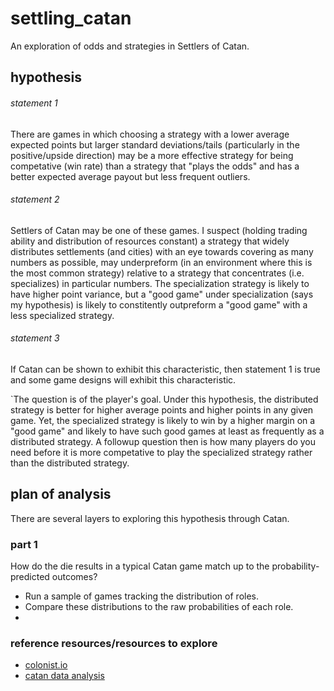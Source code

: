 # settling_catan
An exploration of odds and strategies in Settlers of Catan.

## hypothesis
###### statement 1
There are games in which choosing a strategy with a lower average expected points but larger standard deviations/tails (particularly in the positive/upside direction) may be a more effective strategy for being competative (win rate) than a strategy that "plays the odds" and has a better expected average payout but less frequent outliers.

###### statement 2
Settlers of Catan may be one of these games. I suspect (holding trading ability and distribution of resources constant) a strategy that widely distributes settlements (and cities) with an eye towards covering as many numbers as possible, may underpreform (in an environment where this is the most common strategy) relative to a strategy that concentrates (i.e. specializes) in particular numbers. The specialization strategy is likely to have higher point variance, but a "good game" under specialization (says my hypothesis) is likely to constitently outpreform a "good game" with a less specialized strategy. 

###### statement 3 
If Catan can be shown to exhibit this characteristic, then statement 1 is true and some game designs will exhibit this characteristic.

`The question is of the player's goal. Under this hypothesis, the distributed strategy is better for higher average points and higher points in any given game. Yet, the specialized strategy is likely to win by a higher margin on a "good game" and likely to have such good games at least as frequently as a distributed strategy. A followup question then is how many players do you need before it is more competative to play the specialized strategy rather than the distributed strategy. 

## plan of analysis
There are several layers to exploring this hypothesis through Catan. 

### part 1
How do the die results in a typical Catan game match up to the probability-predicted outcomes?
- Run a sample of games tracking the distribution of roles.
- Compare these distributions to the raw probabilities of each role.
- 


### reference resources/resources to explore
- [colonist.io](https://colonist.io)
- [catan data analysis](https://www.alexcates.com/post/board-game-breakdown-settlers-of-catan-the-basics)
